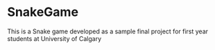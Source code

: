 # SnakeGame
This is a Snake game developed as a sample final project for first year students at University of Calgary
